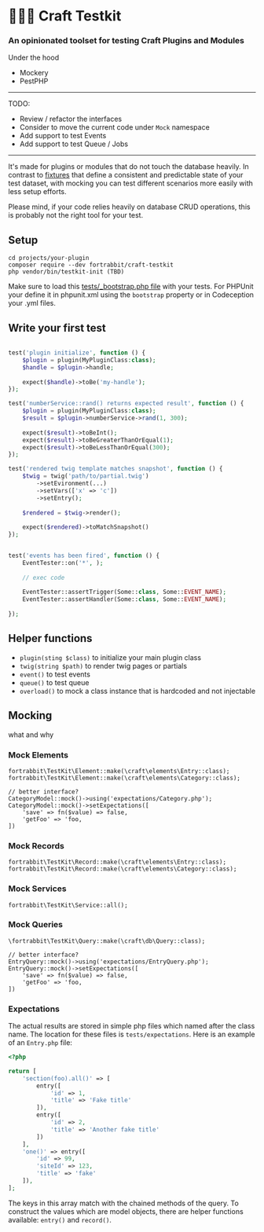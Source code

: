 # 🦠🧑‍🔬 Craft Testkit 

### An opinionated toolset for testing Craft Plugins and Modules

Under the hood 

* Mockery
* PestPHP

---

TODO: 
* Review / refactor the interfaces
* Consider to move the current code under `Mock` namespace
* Add support to test Events
* Add support to test Queue / Jobs



---

It's made for plugins or modules that do not touch the database heavily. In contrast to [fixtures](https://craftcms.com/docs/4.x/testing/testing-craft/fixtures.html) that define a consistent and predictable state of your test dataset, with mocking you can test different scenarios more easily with less setup efforts.

Please mind, if your code relies heavily on database CRUD operations, this is probably not the right tool for your test.

## Setup 

```
cd projects/your-plugin
composer require --dev fortrabbit/craft-testkit
php vendor/bin/testkit-init (TBD)
```

Make sure to load this [tests/_bootstrap.php file](_bootstrap.example.php) with your tests. For PHPUnit your define it in phpunit.xml using the `bootstrap` property or in Codeception your .yml files.


## Write your first test

```php

test('plugin initialize', function () {
    $plugin = plugin(MyPluginClass:class);
    $handle = $plugin->handle;
    
    expect($handle)->toBe('my-handle');
});

test('numberService::rand() returns expected result', function () {
    $plugin = plugin(MyPluginClass:class);
    $result = $plugin->numberService->rand(1, 300);
    
    expect($result)->toBeInt();
    expect($result)->toBeGreaterThanOrEqual(1);
    expect($result)->toBeLessThanOrEqual(300);
});

test('rendered twig template matches snapshot', function () {
    $twig = twig('path/to/partial.twig')
        ->setEvironment(...)
        ->setVars(['x' => 'c'])
        ->setEntry();
        
    $rendered = $twig->render();  
    
    expect($rendered)->toMatchSnapshot()
});


test('events has been fired', function () {
    EventTester::on('*', );
        
    // exec code 
    
    EventTester::assertTrigger(Some::class, Some::EVENT_NAME);
    EventTester::assertHandler(Some::class, Some::EVENT_NAME);
    
});

```

## Helper functions

* `plugin(sting $class)` to initialize your main plugin class
* `twig(string $path)` to render twig pages or partials
* `event()` to test events
* `queue()` to test queue
* `overload()` to mock a class instance that is hardcoded and not injectable

## Mocking

what and why

### Mock Elements

```
fortrabbit\TestKit\Element::make(\craft\elements\Entry::class);
fortrabbit\TestKit\Element::make(\craft\elements\Category::class);

// better interface?
CategoryModel::mock()->using('expectations/Category.php');
CategoryModel::mock()->setExpectations([
    'save' => fn($value) => false,
    'getFoo' => 'foo,  
])

```

### Mock Records

```
fortrabbit\TestKit\Record::make(\craft\elements\Entry::class);
fortrabbit\TestKit\Record::make(\craft\elements\Category::class);
```

### Mock Services  

```
fortrabbit\TestKit\Service::all();
```


### Mock Queries  

```
\fortrabbit\TestKit\Query::make(\craft\db\Query::class);

// better interface?
EntryQuery::mock()->using('expectations/EntryQuery.php');
EntryQuery::mock()->setExpectations([
    'save' => fn($value) => false,
    'getFoo' => 'foo,  
])

```

### Expectations

The actual results are stored in simple php files which named after the class name.
The location for these files is `tests/expectations`. Here is an example of an `Entry.php` file:

```php
<?php

return [
    'section(foo).all()' => [
        entry([
            'id' => 1,
            'title' => 'Fake title'
        ]),
        entry([
            'id' => 2,
            'title' => 'Another fake title'
        ])
    ],
    'one()' => entry([
        'id' => 99,
        'siteId' => 123,
        'title' => 'fake'
    ]),
];
```

The keys in this array match with the chained methods of the query. To construct the values which are model objects, there are helper functions available:
`entry()` and `record()`.
